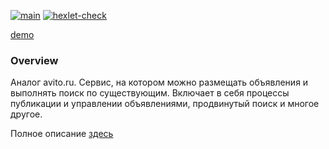 [![main](https://github.com/infl4me/rails-project-lvl3/actions/workflows/main.yml/badge.svg)](https://github.com/infl4me/rails-project-lvl3/actions/workflows/main.yml)
[![hexlet-check](https://github.com/infl4me/rails-project-lvl3/actions/workflows/hexlet-check.yml/badge.svg)](https://github.com/infl4me/rails-project-lvl3/actions/workflows/hexlet-check.yml)

[demo](https://intense-ravine-05453.herokuapp.com/)

### Overview
Аналог avito.ru. Сервис, на котором можно размещать объявления и выполнять поиск по существующим. Включает в себя процессы публикации и управлении объявлениями, продвинутый поиск и многое другое.

Полное описание [здесь](https://ru.hexlet.io/programs/rails/projects/65)